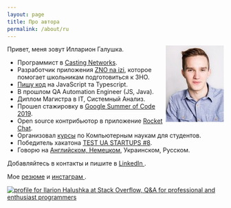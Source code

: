 ```yaml
---
layout: page
title: Про автора
permalink: /about/ru
---
```


<img align="right" src="/assets/images/about-me-my-photo.jpg" alt="Ilarion Halushka" width="135" height="178"/>

Привет, меня зовут Илларион Галушка.

<ul>
 <li>Программист в <a target="_blank" href="https://corp.castingnetworks.com/">Casting Networks</a>.</li>
 <li>Разработчик приложения <a target="_blank" href="https://apps.apple.com/by/app/%D0%B7%D0%BD%D0%BE-%D0%BD%D0%B0-%D1%96%D0%B7%D1%96/id1578565229">ZNO na izi</a>, которое помогает школьникам подготовиться к ЗНО.</li>
 <li><a target="_blank" href="https://github.com/IlarionHalushka">Пишу код</a> на JavaScript та Typescript.</li>
 <li>В прошлом QA Automation Engineer (JS, Java).</li>
 <li>Диплом Магистра в ІТ, Системный Анализ.</li>
 <li>Прошел стажировку в <a target="_blank" href="https://gist.github.com/IlarionHalushka/5d2fd5a74aaffad426c81253e8dd5c65">Google Summer of Code 2019</a>.</li>
 <li>Open source контрибьютор в приложение <a target="_blank" href="https://github.com/RocketChat/Rocket.Chat.ReactNative">Rocket Chat</a>.</li>
 <li>Организовал <a target="_blank" href="https://ilarionhalushka.github.io/Results-Of-My-IT-Courses/">курсы</a> по Компьютерным наукам для студентов.</li>
 <li>Победитель хакатона <a target="_blank" href="https://www.testuastartups.com/post/testuastartups8">TEST UA STARTUPS #8</a>.</li>
 <li>Говорю на <a target="_blank" href="https://www.duolingo.com/profile/IlarionHalushka">Английском, Немецком</a>, Украинском, Русском.</li>
</ul>


Добавляйтесь в контакты и пишите в <a target="_blank" href="https://www.linkedin.com/in/ilarion-halushka-6a31a5173">LinkedIn <i class="fa fa-1x fa-linkedin-square"></i></a>.

Мое  <a target="_blank" href="https://drive.google.com/drive/folders/1wUBlBntdIpNfXWWHBD_iDqvBcCLNkzXM?usp=sharing)">резюме</a>
и <a target="_blank" href="https://www.instagram.com/h.i.l.a.r.i.o.n/">инстаграм <i class="fa fa-1x fa-instagram"></i></a>.


<a target="_blank" href="https://stackoverflow.com/users/9110955/ilarion-halushka">
  <img src="https://stackoverflow.com/users/flair/9110955.png"
   width="208" height="58"
   alt="profile for Ilarion Halushka at Stack Overflow, Q&amp;A for professional and enthusiast programmers"
   title="profile for Ilarion Halushka at Stack Overflow, Q&amp;A for professional and enthusiast programmers"
  />
</a>

